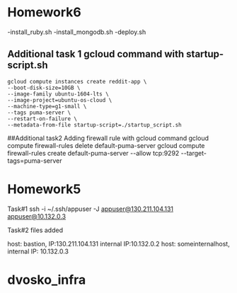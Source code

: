 # Homework6
-install_ruby.sh
-install_mongodb.sh
-deploy.sh


## Additional task 1 gcloud command with startup-script.sh
  ```
gcloud compute instances create reddit-app \
--boot-disk-size=10GB \
--image-family ubuntu-1604-lts \
--image-project=ubuntu-os-cloud \
--machine-type=g1-small \
--tags puma-server \
--restart-on-failure \
--metadata-from-file startup-script=./startup_script.sh

  ```
##Additional task2 Adding firewall rule with gcloud command
gcloud compute firewall-rules delete default-puma-server
gcloud compute firewall-rules create default-puma-server --allow tcp:9292 --target-tags=puma-server

# Homework5
Task#1
ssh -i ~/.ssh/appuser -J appuser@130.211.104.131  appuser@10.132.0.3

Task#2
files added

host: bastion, IP:130.211.104.131 internal IP:10.132.0.2
host: someinternalhost, internal IP: 10.132.0.3

# dvosko_infra

